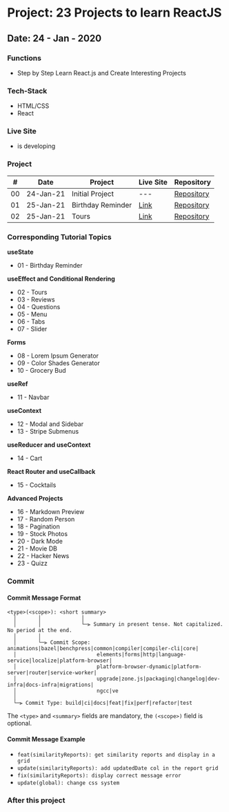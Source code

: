 # Project: 23 Projects to learn ReactJS

## Date: 24 - Jan - 2020

### Functions

- Step by Step Learn React.js and Create Interesting Projects

### Tech-Stack

- HTML/CSS
- React

### Live Site

- is developing

### Project

|  #  | Date      | Project           | Live Site                                     | Repository                                                                                      |
| :-: | --------- | ----------------- | --------------------------------------------- | ----------------------------------------------------------------------------------------------- |
| 00  | 24-Jan-21 | Initial Project   | ---                                           | [Repository](#)                                                                                 |
| 01  | 25-Jan-21 | Birthday Reminder | [Link](http://01-birthday-reminder.surge.sh/) | [Repository](https://github.com/tinspham209/23-projects-react/tree/master/01-birthday-reminder) |
| 02  | 25-Jan-21 | Tours             | [Link](http://02-tours.surge.sh/)             | [Repository](https://github.com/tinspham209/23-projects-react/tree/master/02-tours)             |

### Corresponding Tutorial Topics

**useState**

- 01 - Birthday Reminder

**useEffect and Conditional Rendering**

- 02 - Tours
- 03 - Reviews
- 04 - Questions
- 05 - Menu
- 06 - Tabs
- 07 - Slider

**Forms**

- 08 - Lorem Ipsum Generator
- 09 - Color Shades Generator
- 10 - Grocery Bud

**useRef**

- 11 - Navbar

**useContext**

- 12 - Modal and Sidebar
- 13 - Stripe Submenus

**useReducer and useContext**

- 14 - Cart

**React Router and useCallback**

- 15 - Cocktails

**Advanced Projects**

- 16 - Markdown Preview
- 17 - Random Person
- 18 - Pagination
- 19 - Stock Photos
- 20 - Dark Mode
- 21 - Movie DB
- 22 - Hacker News
- 23 - Quizz

### Commit

#### <a name="commit-header"></a>Commit Message Format

```
<type>(<scope>): <short summary>
  │       │             │
  │       │             └─⫸ Summary in present tense. Not capitalized. No period at the end.
  │       │
  │       └─⫸ Commit Scope: animations|bazel|benchpress|common|compiler|compiler-cli|core|
  │                          elements|forms|http|language-service|localize|platform-browser|
  │                          platform-browser-dynamic|platform-server|router|service-worker|
  │                          upgrade|zone.js|packaging|changelog|dev-infra|docs-infra|migrations|
  │                          ngcc|ve
  │
  └─⫸ Commit Type: build|ci|docs|feat|fix|perf|refactor|test
```

The `<type>` and `<summary>` fields are mandatory, the `(<scope>)` field is optional.

#### <a name="commit-header"></a>Commit Message Example

- `feat(similarityReports): get similarity reports and display in a grid`
- `update(similarityReports): add updatedDate col in the report grid`
- `fix(similarityReports): display correct message error`
- `update(global): change css system`

### After this project
